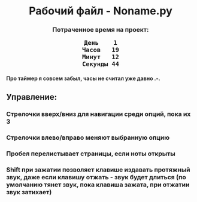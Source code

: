 <h1><center>Рабочий файл - Noname.py</center></h1><h3><center>Потраченное время на проект:</center><center><pre>День	1
Часов	19
Минут	12
Секунды	44</pre></center></h3><h4>Про таймер я совсем забыл, часы не считал уже давно .-.</h4><h2>Управление:</h2><h3>Стрелочки вверх/вниз для навигации среди опций, пока их 3</h3><h3>Стрелочки влево/вправо меняют выбранную опцию</h3><h3>Пробел перелистывает страницы, если ноты открыты</h3><h3>Shift при зажатии позволяет клавише издавать протяжный звук, даже если клавишу отжать - звук будет длиться (по умолчанию тянет звук, пока клавиша зажата, при отжатии звук затихает)</h3>
